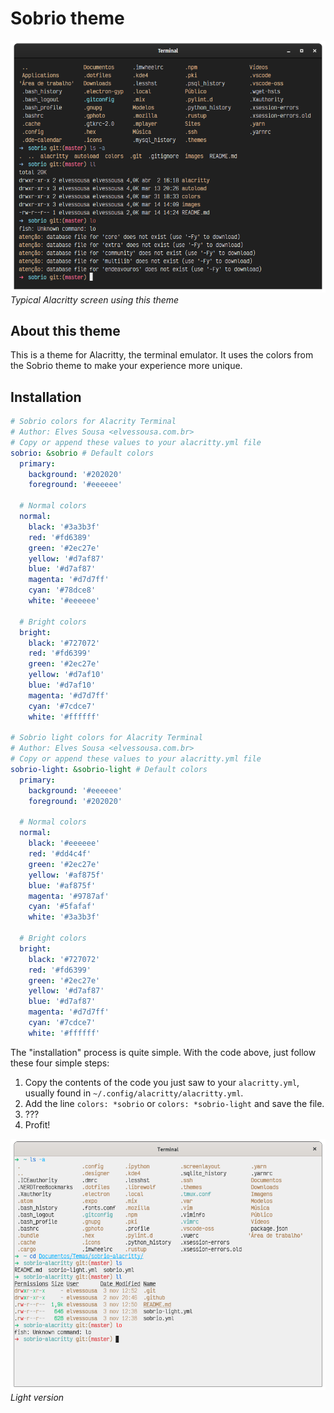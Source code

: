 # Sobrio theme

![Screenshot](./.github/window.png)
_Typical Alacritty screen using this theme_

## About this theme

This is a theme for Alacritty, the terminal emulator. It uses the colors from the Sobrio theme to make your experience more unique.

## Installation

```yaml
# Sobrio colors for Alacrity Terminal
# Author: Elves Sousa <elvessousa.com.br>
# Copy or append these values to your alacritty.yml file
sobrio: &sobrio # Default colors
  primary:
    background: '#202020'
    foreground: '#eeeeee'

  # Normal colors
  normal:
    black: '#3a3b3f'
    red: '#fd6389'
    green: '#2ec27e'
    yellow: '#d7af87'
    blue: '#d7af87'
    magenta: '#d7d7ff'
    cyan: '#78dce8'
    white: '#eeeeee'

  # Bright colors
  bright:
    black: '#727072'
    red: '#fd6399'
    green: '#2ec27e'
    yellow: '#d7af10'
    blue: '#d7af10'
    magenta: '#d7d7ff'
    cyan: '#7cdce7'
    white: '#ffffff'

# Sobrio light colors for Alacrity Terminal
# Author: Elves Sousa <elvessousa.com.br>
# Copy or append these values to your alacritty.yml file
sobrio-light: &sobrio-light # Default colors
  primary:
    background: '#eeeeee'
    foreground: '#202020'

  # Normal colors
  normal:
    black: '#eeeeee'
    red: '#dd4c4f'
    green: '#2ec27e'
    yellow: '#af875f'
    blue: '#af875f'
    magenta: '#9787af'
    cyan: '#5fafaf'
    white: '#3a3b3f'

  # Bright colors
  bright:
    black: '#727072'
    red: '#fd6399'
    green: '#2ec27e'
    yellow: '#d7af87'
    blue: '#d7af87'
    magenta: '#d7d7ff'
    cyan: '#7cdce7'
    white: '#ffffff'
```

The "installation" process is quite simple. With the code above, just follow these four simple steps:

1. Copy the contents of the code you just saw to your `alacritty.yml`, usually found in `~/.config/alacritty/alacritty.yml`.
2. Add the line `colors: *sobrio` or `colors: *sobrio-light` and save the file.
3. ???
4. Profit!

![Screenshot](./.github/window-light.png)
_Light version_
